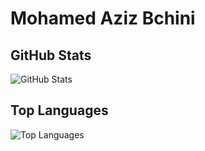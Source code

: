 # Mohamed Aziz Bchini
## GitHub Stats
![GitHub Stats](stats.png)
## Top Languages
![Top Languages](top-langs.png)
